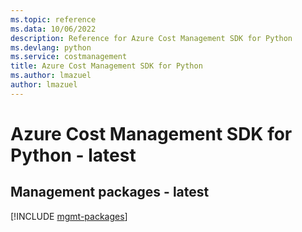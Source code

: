 ```yaml
---
ms.topic: reference
ms.data: 10/06/2022
description: Reference for Azure Cost Management SDK for Python
ms.devlang: python
ms.service: costmanagement
title: Azure Cost Management SDK for Python
ms.author: lmazuel
author: lmazuel
---
```

# Azure Cost Management SDK for Python - latest

## Management packages - latest
[!INCLUDE [mgmt-packages](cost-management-mgmt-index.md)]